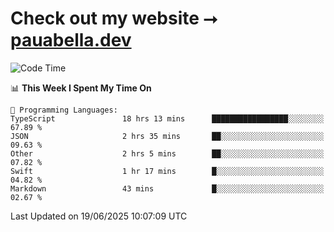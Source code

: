 # Check out my website ⭢ [pauabella.dev](https://pauabella.dev)

<!--START_SECTION:waka-->
![Code Time](http://img.shields.io/badge/Code%20Time-4%2C551%20hrs%201%20min-blue)

📊 **This Week I Spent My Time On** 

```text
💬 Programming Languages: 
TypeScript               18 hrs 13 mins      █████████████████░░░░░░░░   67.89 % 
JSON                     2 hrs 35 mins       ██░░░░░░░░░░░░░░░░░░░░░░░   09.63 % 
Other                    2 hrs 5 mins        ██░░░░░░░░░░░░░░░░░░░░░░░   07.82 % 
Swift                    1 hr 17 mins        █░░░░░░░░░░░░░░░░░░░░░░░░   04.82 % 
Markdown                 43 mins             █░░░░░░░░░░░░░░░░░░░░░░░░   02.67 % 
```


 Last Updated on 19/06/2025 10:07:09 UTC
<!--END_SECTION:waka-->
